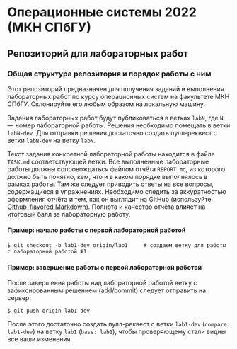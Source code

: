 # Операционные системы 2022 (МКН СПбГУ)
## Репозиторий для лабораторных работ

### Общая структура репозитория и порядок работы с ним

Этот репозиторий предназначен для получения заданий и
выполнения лабораторных работ по курсу операционных систем
на факультете МКН СПбГУ. Склонируйте его любым образом на локальную машину.

Задания лабораторных работ будут публиковаться в ветках `labN`, где `N` — номер лабораторной работы.
Решения необходимо помещать в ветки `labN-dev`. Для отправки
решения достаточно создать пулл-реквест с ветки `labN-dev` на ветку `labN`.

Текст задания конкретной лабораторной работы находится в файле `TASK.md` соответствующей ветки.
Все выполненные лабораторные работы должны сопровождаться файлом отчёта `REPORT.md`, из которого должно быть понятно, 
кем, что и в каком порядке выполнялось в рамках работы. Там же следует приводить ответы на все вопросы, содержащиеся 
в упражнениях. Необходимо следить за аккуратностью оформления отчёта и тем, как он выглядит на GitHub 
(используйте [Github-flavored Markdown](https://github.github.com/gfm/)).
Полнота и качество отчёта влияет на итоговый балл за лабораторную работу.

#### Пример: начало работы с первой лабораторной работой

```
$ git checkout -b lab1-dev origin/lab1     # создаем ветку для работы с лабораторной работой №1
```

#### Пример: завершение работы с первой лабораторной работой

После завершения работы над лабораторной работой ветку с зафиксированным решением (add/commit) следует отправить на сервер: 
```
$ git push origin lab1-dev
```

После этого достаточно создать пулл-реквест с ветки `lab1-dev` (`compare: lab1-dev`) на ветку `lab1` (`base: lab1`), 
чтобы проверяющему стали видны все ваши изменения.